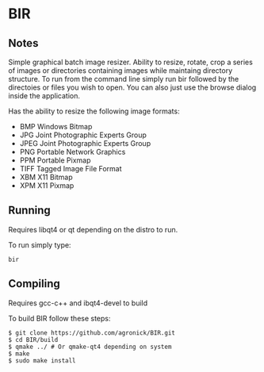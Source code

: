 # BIR 

## Notes

Simple graphical batch image resizer. Ability to resize, rotate,
crop a series of images or directories containing images while 
maintaing directory structure. To run from the command line simply
run bir followed by the directoies or files you wish to open. You
can also just use the browse dialog inside the application.

Has the ability to resize the following image formats:
 * BMP	Windows Bitmap  
 * JPG	Joint Photographic Experts Group 
 * JPEG	Joint Photographic Experts Group 
 * PNG	Portable Network Graphics	 
 * PPM	Portable Pixmap	 
 * TIFF	Tagged Image File Format	 
 * XBM	X11 Bitmap	 
 * XPM	X11 Pixmap	 

## Running

Requires libqt4 or qt depending on the distro to run.

To run simply type:

    bir

## Compiling

Requires gcc-c++ and ibqt4-devel to build

To build BIR follow these steps:

    $ git clone https://github.com/agronick/BIR.git
    $ cd BIR/build
    $ qmake ../ # Or qmake-qt4 depending on system
    $ make
    $ sudo make install
